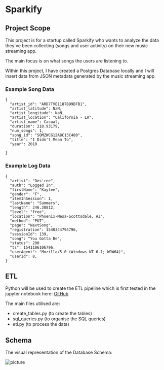 # Sparkify

## Project Scope

This project is for a startup called Sparkify who wants to analyze the data they've been collecting (songs and user activity) on their new music streaming app. 

The main focus is on what songs the users are listening to.

Within this project, I have created a Postgres Database locally and I will insert data from JSON metadata generated by the music streaming app.


### Example Song Data

```
{
  "artist_id": "ARD7TVE1187B99BFB1",
  "artist_latitude": NaN,
  "artist_longitude": NaN,
  "artist_location": "California - LA",
  "artist_name": Casual,
  "duration": 218.93179,
  "num_songs": 1,
  "song_id": "SOMZWCG12A8C13C480",
  "title": "I Didn't Mean To",
  "year": 2010
  
}
```


### Example Log Data

```
{
  "artist": "Des'ree",
  "auth": "Logged In",
  "firstName": "Kaylee",
  "gender": "F",
  "itemInSession": 1,
  "lastName": "Summers",
  "length": 246.30812,
  "level": "free",
  "location": "Phoenix-Mesa-Scottsdale, AZ",
  "method": "PUT",
  "page": "NextSong",  
  "registration": 1540344794796,
  "sessionId": 139,
  "song": "You Gotta Be",
  "status": 200  
  "ts": 1541106106796,
  "userAgent": "Mozilla/5.0 (Windows NT 6.1; WOW64)",
  "userId": 8,
}
```

## ETL

Python will be used to create the ETL pipeline which is first tested in the jupyter notebook here: [GitHub](https://github.com/Ryan-Ashton/Udacity-Data-Engineering/blob/main/etl.ipynb)

The main files utilised are:
- create_tables.py (to create the tables)
- sql_queries.py (to organise the SQL queries)
- etl.py (to process the data) 


## Schema

The visual representation of the Database Schema: 

![picture](img/Star_Schema.jpeg)
